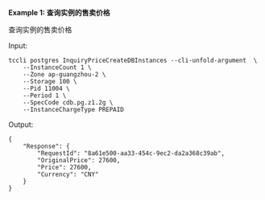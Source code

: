 **Example 1: 查询实例的售卖价格**

查询实例的售卖价格

Input: 

```
tccli postgres InquiryPriceCreateDBInstances --cli-unfold-argument  \
    --InstanceCount 1 \
    --Zone ap-guangzhou-2 \
    --Storage 100 \
    --Pid 11004 \
    --Period 1 \
    --SpecCode cdb.pg.z1.2g \
    --InstanceChargeType PREPAID
```

Output: 
```
{
    "Response": {
        "RequestId": "8a61e500-aa33-454c-9ec2-da2a368c39ab",
        "OriginalPrice": 27600,
        "Price": 27600,
        "Currency": "CNY"
    }
}
```

